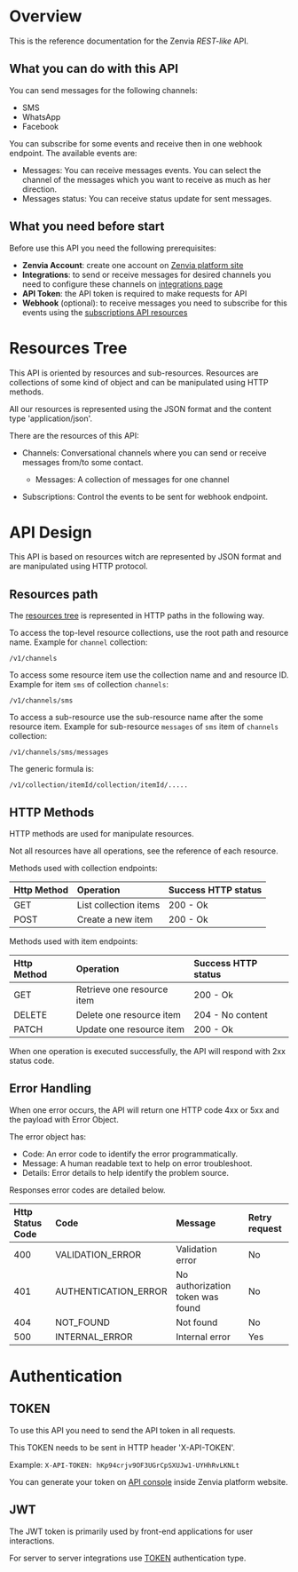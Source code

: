 # Overview

This is the reference documentation for the Zenvia *REST-like* API.

## What you can do with this API

You can send messages for the following channels:

* SMS
* WhatsApp
* Facebook

You can subscribe for some events and receive then in one webhook endpoint.
The available events are:

* Messages: You can receive messages events. You can select the channel of the messages which you want to receive as much as her direction.
* Messages status: You can receive status update for sent messages.


## What you need before start

Before use this API you need the following prerequisites:

* **Zenvia Account**: create one account on [Zenvia platform site](https://app.zenvia.com/)
* **Integrations**: to send or receive messages for desired channels you need to configure these channels on [integrations page](https://app.zenvia.com/home/credentials)
* **API Token**: the API token is required to make requests for API
* **Webhook** (optional): to receive messages you need to subscribe for this events using the [subscriptions API resources](#tag/Subscriptions)


# Resources Tree

This API is oriented by resources and sub-resources. Resources are collections of some kind of object and can be manipulated using HTTP methods.

All our resources is represented using the JSON format and the content type 'application/json'.

There are the resources of this API:

* Channels: Conversational channels where you can send or receive messages from/to some contact.

  * Messages: A collection of messages for one channel

* Subscriptions: Control the events to be sent for webhook endpoint.

# API Design

This API is based on resources witch are represented by JSON format and are manipulated using HTTP protocol.

## Resources path

The [resources tree](#section/Resources-Tree) is represented in HTTP paths in the following way.

To access the top-level resource collections, use the root path and resource name. Example for `channel` collection:

`/v1/channels`

To access some resource item use the collection name and and resource ID. Example for item `sms` of collection `channels`:

`/v1/channels/sms`

To access a sub-resource use the sub-resource name after the some resource item. Example for sub-resource `messages` of `sms` item of `channels` collection:

`/v1/channels/sms/messages`

The generic formula is:

`/v1/collection/itemId/collection/itemId/.....`

## HTTP Methods

HTTP methods are used for manipulate resources.

Not all resources have all operations, see the reference of each resource.

Methods used with collection endpoints:

| Http Method      | Operation                | Success HTTP status |
|:-----------------|:-------------------------|:--------------------|
| GET              | List collection items    | 200 - Ok            |
| POST             | Create a new item        | 200 - Ok            |

Methods used with item endpoints:

| Http Method      | Operation                    | Success HTTP status |
|:-----------------|:-----------------------------|:--------------------|
| GET              | Retrieve one resource item   | 200 - Ok            |
| DELETE           | Delete one resource item     | 204 - No content    |
| PATCH            | Update one resource item     | 200 - Ok            |

When one operation is executed successfully, the API will respond with 2xx status code.

## Error Handling

When one error occurs, the API will return one HTTP code 4xx or 5xx and the payload with Error Object.

The error object has:

* Code: An error code to identify the error programmatically.
* Message: A human readable text to help on error troubleshoot.
* Details: Error details to help identify the problem source.

Responses error codes are detailed below.

| Http Status Code | Code                 | Message                          | Retry request |
|:-----------------|:---------------------|:---------------------------------|:--------------|
| 400              | VALIDATION_ERROR     | Validation error                 | No            |
| 401              | AUTHENTICATION_ERROR | No authorization token was found | No            |
| 404              | NOT_FOUND            | Not found                        | No            |
| 500              | INTERNAL_ERROR       | Internal error                   | Yes           |

# Authentication

## TOKEN
To use this API you need to send the API token in all requests.

This TOKEN needs to be sent in HTTP header 'X-API-TOKEN'.

Example:
```X-API-TOKEN: hKp94crjv9OF3UGrCpSXUJw1-UYHhRvLKNLt```

You can generate your token on [API console](https://app.zenvia.com/home/api) inside Zenvia platform website.

## JWT
The JWT token is primarily used by front-end applications for user interactions.

For server to server integrations use [TOKEN](/#section/Authentication/TOKEN) authentication type.
